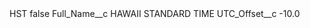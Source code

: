 <?xml version="1.0" encoding="UTF-8"?>
<CustomMetadata xmlns="http://soap.sforce.com/2006/04/metadata" xmlns:xsi="http://www.w3.org/2001/XMLSchema-instance" xmlns:xsd="http://www.w3.org/2001/XMLSchema">
    <label>HST</label>
    <protected>false</protected>
    <values>
        <field>Full_Name__c</field>
        <value xsi:type="xsd:string">HAWAII STANDARD TIME</value>
    </values>
    <values>
        <field>UTC_Offset__c</field>
        <value xsi:type="xsd:double">-10.0</value>
    </values>
</CustomMetadata>
